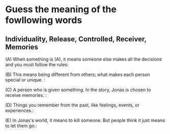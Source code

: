 # Guess the meaning of the fowllowing words 

## Individuality, Release, Controlled,  Receiver, Memories

(A) When something is (A), it means someone else makes all the decisions and you must follow the rules: 

(B) This means being different from others; what makes each person special or unique. : 

(C) A person who is given something. In the story, Jonas is chosen to receive memories. : 

(D) Things you remember from the past, like feelings, events, or experiences.: 

(E) In Jonas's world, it means to kill someone. But people think it just means to let them go.: 
